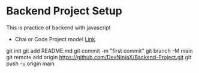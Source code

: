 # Backend Project Setup

This is practice of backend with javascript
- Chai or Code Project model [Link](https://app.eraser.io/workspace/YtPqZ1VogxGy1jzIDkzj?origin=share)

git init
git add README.md
git commit -m "first commit"
git branch -M main
git remote add origin https://github.com/DevNinjaX/Backend-Project.git
git push -u origin main